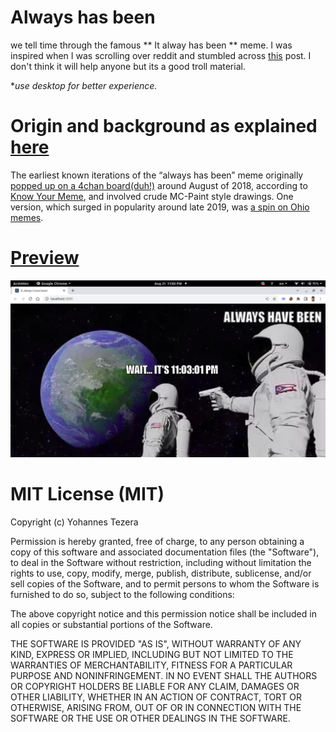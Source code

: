 # Always has been
we tell time through the famous ** It alway has been ** meme. I was inspired when I was scrolling
over reddit and stumbled across [this](https://www.reddit.com/r/ArduinoProjects/comments/i06i30/eink_clock/) post. I don't think it will help anyone but its a good troll material.

**use desktop for better experience.*

# Origin and background as explained [here](https://www.dailydot.com/unclick/always-has-been-memes/)
The earliest known iterations of the “always has been” meme originally [popped up on a 4chan board(duh!)](https://i.4pcdn.org/pol/1533661215801.jpg) around 
August of 2018, according to [Know Your Meme](https://knowyourmeme.com/memes/wait-its-all-ohio-always-has-been), and involved crude MC-Paint style drawings. One version, which 
surged in popularity around late 2019, was [a spin on Ohio memes](https://www.reddit.com/r/IHateOhio/comments/e8tmev/fuck_fuck_fuck_fuck_its_all_ohio_shit/).

# [Preview](https://always-hasbeen-time.netlify.app/)
![preview](./always_has_been_preview.png)

# MIT License (MIT)

Copyright (c) Yohannes Tezera

Permission is hereby granted, free of charge, to any person obtaining a copy of this software and associated documentation files (the "Software"), to deal in the Software without restriction, including without limitation the rights to use, copy, modify, merge, publish, distribute, sublicense, and/or sell copies of the Software, and to permit persons to whom the Software is furnished to do so, subject to the following conditions:

The above copyright notice and this permission notice shall be included in all copies or substantial portions of the Software.

THE SOFTWARE IS PROVIDED "AS IS", WITHOUT WARRANTY OF ANY KIND, EXPRESS OR IMPLIED, INCLUDING BUT NOT LIMITED TO THE WARRANTIES OF MERCHANTABILITY, FITNESS FOR A PARTICULAR PURPOSE AND NONINFRINGEMENT. IN NO EVENT SHALL THE AUTHORS OR COPYRIGHT HOLDERS BE LIABLE FOR ANY CLAIM, DAMAGES OR OTHER LIABILITY, WHETHER IN AN ACTION OF CONTRACT, TORT OR OTHERWISE, ARISING FROM, OUT OF OR IN CONNECTION WITH THE SOFTWARE OR THE USE OR OTHER DEALINGS IN THE SOFTWARE.